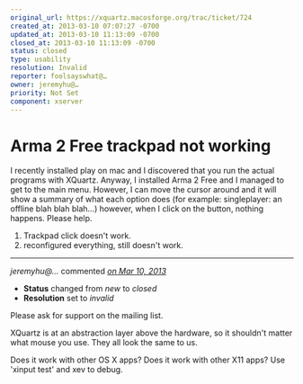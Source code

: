 ```yaml
---
original_url: https://xquartz.macosforge.org/trac/ticket/724
created_at: 2013-03-10 07:07:27 -0700
updated_at: 2013-03-10 11:13:09 -0700
closed_at: 2013-03-10 11:13:09 -0700
status: closed
type: usability
resolution: Invalid
reporter: foolsayswhat@…
owner: jeremyhu@…
priority: Not Set
component: xserver
---
```


Arma 2 Free trackpad not working
================================


I recently installed play on mac and I discovered that you run the actual programs with XQuartz. Anyway, I installed Arma 2 Free and I managed to get to the main menu. However, I can move the cursor around and it will show a summary of what each option does (for example: singleplayer: an offline blah blah blah...) however, when I click on the button, nothing happens. Please help.

1.  Trackpad click doesn't work.
2.  reconfigured everything, still doesn't work.



---

*jeremyhu@…* commented *[on Mar 10, 2013](https://xquartz.macosforge.org/trac/ticket/724#comment:1 "March 10, 2013 at 11:13 AM PDT")*

-   **Status** changed from *new* to *closed*
-   **Resolution** set to *invalid*

Please ask for support on the mailing list.

XQuartz is at an abstraction layer above the hardware, so it shouldn't matter what mouse you use. They all look the same to us.

Does it work with other OS X apps? Does it work with other X11 apps? Use 'xinput test' and xev to debug.



